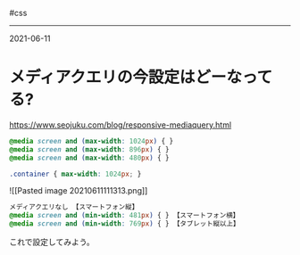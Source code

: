 #css

---
2021-06-11

# メディアクエリの今設定はどーなってる?

https://www.seojuku.com/blog/responsive-mediaquery.html

```css
@media screen and (max-width: 1024px) { }
@media screen and (max-width: 896px) { }
@media screen and (max-width: 480px) { }
```

```css
.container { max-width: 1024px; }
```

![[Pasted image 20210611111313.png]]

```css
メディアクエリなし 【スマートフォン縦】
@media screen and (min-width: 481px) { } 【スマートフォン横】
@media screen and (min-width: 769px) { } 【タブレット縦以上】
```

これで設定してみよう。
